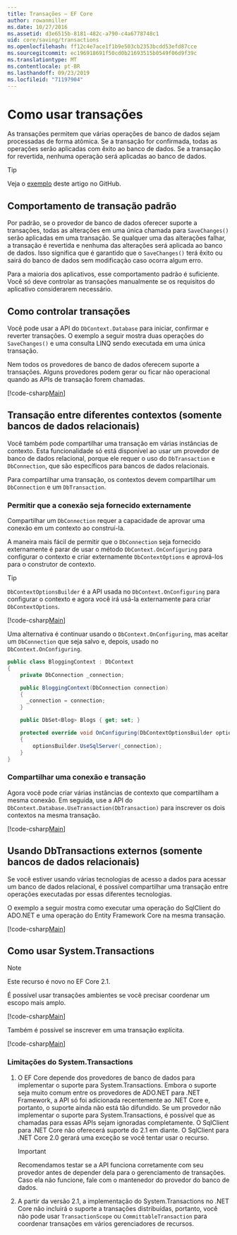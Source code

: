 ```yaml
---
title: Transações – EF Core
author: rowanmiller
ms.date: 10/27/2016
ms.assetid: d3e6515b-8181-482c-a790-c4a6778748c1
uid: core/saving/transactions
ms.openlocfilehash: ff12c4e7ace1f1b9e503cb2353bcdd53efd87cce
ms.sourcegitcommit: ec196918691f50cd0b21693515b0549f06d9f39c
ms.translationtype: MT
ms.contentlocale: pt-BR
ms.lasthandoff: 09/23/2019
ms.locfileid: "71197904"
---
```

# <a name="using-transactions"></a>Como usar transações

As transações permitem que várias operações de banco de dados sejam processadas de forma atômica. Se a transação for confirmada, todas as operações serão aplicadas com êxito ao banco de dados. Se a transação for revertida, nenhuma operação será aplicadas ao banco de dados.

> [!TIP]  
> Veja o [exemplo](https://github.com/aspnet/EntityFramework.Docs/tree/master/samples/core/Saving/Transactions/) deste artigo no GitHub.

## <a name="default-transaction-behavior"></a>Comportamento de transação padrão

Por padrão, se o provedor de banco de dados oferecer suporte a transações, todas as alterações em uma única chamada para `SaveChanges()` serão aplicadas em uma transação. Se qualquer uma das alterações falhar, a transação é revertida e nenhuma das alterações será aplicada ao banco de dados. Isso significa que é garantido que o `SaveChanges()` terá êxito ou sairá do banco de dados sem modificação caso ocorra algum erro.

Para a maioria dos aplicativos, esse comportamento padrão é suficiente. Você só deve controlar as transações manualmente se os requisitos do aplicativo considerarem necessário.

## <a name="controlling-transactions"></a>Como controlar transações

Você pode usar a API do `DbContext.Database` para iniciar, confirmar e reverter transações. O exemplo a seguir mostra duas operações do `SaveChanges()` e uma consulta LINQ sendo executada em uma única transação.

Nem todos os provedores de banco de dados oferecem suporte a transações. Alguns provedores podem gerar ou ficar não operacional quando as APIs de transação forem chamadas.

[!code-csharp[Main](../../../samples/core/Saving/Transactions/ControllingTransaction/Sample.cs?name=Transaction&highlight=3,17,18,19)]

## <a name="cross-context-transaction-relational-databases-only"></a>Transação entre diferentes contextos (somente bancos de dados relacionais)

Você também pode compartilhar uma transação em várias instâncias de contexto. Esta funcionalidade só está disponível ao usar um provedor de banco de dados relacional, porque ele requer o uso do `DbTransaction` e `DbConnection`, que são específicos para bancos de dados relacionais.

Para compartilhar uma transação, os contextos devem compartilhar um `DbConnection` e um `DbTransaction`.

### <a name="allow-connection-to-be-externally-provided"></a>Permitir que a conexão seja fornecido externamente

Compartilhar um `DbConnection` requer a capacidade de aprovar uma conexão em um contexto ao construí-la.

A maneira mais fácil de permitir que o `DbConnection` seja fornecido externamente é parar de usar o método `DbContext.OnConfiguring` para configurar o contexto e criar externamente `DbContextOptions` e aprová-los para o construtor de contexto.

> [!TIP]  
> `DbContextOptionsBuilder` é a API usada no `DbContext.OnConfiguring` para configurar o contexto e agora você irá usá-la externamente para criar `DbContextOptions`.

[!code-csharp[Main](../../../samples/core/Saving/Transactions/SharingTransaction/Sample.cs?name=Context&highlight=3,4,5)]

Uma alternativa é continuar usando o `DbContext.OnConfiguring`, mas aceitar um `DbConnection` que seja salvo e, depois, usado no `DbContext.OnConfiguring`.

``` csharp
public class BloggingContext : DbContext
{
    private DbConnection _connection;

    public BloggingContext(DbConnection connection)
    {
      _connection = connection;
    }

    public DbSet<Blog> Blogs { get; set; }

    protected override void OnConfiguring(DbContextOptionsBuilder optionsBuilder)
    {
        optionsBuilder.UseSqlServer(_connection);
    }
}
```

### <a name="share-connection-and-transaction"></a>Compartilhar uma conexão e transação

Agora você pode criar várias instâncias de contexto que compartilham a mesma conexão. Em seguida, use a API do `DbContext.Database.UseTransaction(DbTransaction)` para inscrever os dois contextos na mesma transação.

[!code-csharp[Main](../../../samples/core/Saving/Transactions/SharingTransaction/Sample.cs?name=Transaction&highlight=1,2,3,7,16,23,24,25)]

## <a name="using-external-dbtransactions-relational-databases-only"></a>Usando DbTransactions externos (somente bancos de dados relacionais)

Se você estiver usando várias tecnologias de acesso a dados para acessar um banco de dados relacional, é possível compartilhar uma transação entre operações executadas por essas diferentes tecnologias.

O exemplo a seguir mostra como executar uma operação do SqlClient do ADO.NET e uma operação do Entity Framework Core na mesma transação.

[!code-csharp[Main](../../../samples/core/Saving/Transactions/ExternalDbTransaction/Sample.cs?name=Transaction&highlight=4,10,21,26,27,28)]

## <a name="using-systemtransactions"></a>Como usar System.Transactions

> [!NOTE]  
> Este recurso é novo no EF Core 2.1.

É possível usar transações ambientes se você precisar coordenar um escopo mais amplo.

[!code-csharp[Main](../../../samples/core/Saving/Transactions/AmbientTransaction/Sample.cs?name=Transaction&highlight=1,2,3,26,27,28)]

Também é possível se inscrever em uma transação explícita.

[!code-csharp[Main](../../../samples/core/Saving/Transactions/CommitableTransaction/Sample.cs?name=Transaction&highlight=1,15,28,29,30)]

### <a name="limitations-of-systemtransactions"></a>Limitações do System.Transactions  

1. O EF Core depende dos provedores de banco de dados para implementar o suporte para System.Transactions. Embora o suporte seja muito comum entre os provedores de ADO.NET para .NET Framework, a API só foi adicionada recentemente ao .NET Core e, portanto, o suporte ainda não está tão difundido. Se um provedor não implementar o suporte para System.Transactions, é possível que as chamadas para essas APIs sejam ignoradas completamente. O SqlClient para .NET Core não oferecerá suporte do 2.1 em diante. O SqlClient para .NET Core 2.0 gerará uma exceção se você tentar usar o recurso. 

   > [!IMPORTANT]  
   > Recomendamos testar se a API funciona corretamente com seu provedor antes de depender dela para o gerenciamento de transações. Caso ela não funcione, fale com o mantenedor do provedor do banco de dados. 

2. A partir da versão 2.1, a implementação do System.Transactions no .NET Core não incluirá o suporte a transações distribuídas, portanto, você não pode usar `TransactionScope` ou `CommittableTransaction` para coordenar transações em vários gerenciadores de recursos. 
